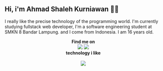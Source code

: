 <h2>Hi, i'm Ahmad Shaleh Kurniawan 👋😺</h2>
<p>I really like the precise technology of the programming world. I'm currently studying fullstack web developer, I'm a software engineering student at SMKN 8 Bandar Lampung. and I come from Indonesia. I am 16 years old.</p>
<div align="center">
<b>Find me on</b>
<br>
<img src='https://img.shields.io/badge/-TELEGRAM-2CA5E0?style=for-the-badge&logo=telegram&logoColor=white'><a href="https://t.me/ahmd1337"></a></img>
<img src='https://img.shields.io/badge/-INSTAGRAM-FC9403?style=for-the-badge&logo=instagram&logoColor=white'><a href="https://www.instagram.com"></a></img>
<br>
<div align="center">
<b>technology i like</b>
<br>
<br>
<img src='https://img.shields.io/badge/-LARAVEL-F05340?style=for-the-badge&logo=laravel&logoColor=white' />
</div>
